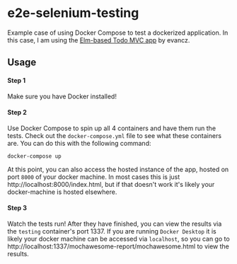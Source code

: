 # e2e-selenium-testing

Example case of using Docker Compose to test a dockerized application. In this case, I am using the [Elm-based Todo MVC app](https://github.com/evancz/elm-todomvc) by evancz. 

## Usage

#### Step 1

Make sure you have Docker installed!

#### Step 2

Use Docker Compose to spin up all 4 containers and have them run the tests. Check out the `docker-compose.yml` file to see what these containers are. You can do this with the following command:

```
docker-compose up
```

At this point, you can also access the hosted instance of the app, hosted on port `8000` of your docker machine. In most cases this is just http://localhost:8000/index.html, but if that doesn't work it's likely your docker-machine is hosted elsewhere.

#### Step 3

Watch the tests run! After they have finished, you can view the results via the `testing` container's port 1337. If you are running `Docker Desktop` it is likely your docker machine can be accessed via `localhost`, so you can go to http://localhost:1337/mochawesome-report/mochawesome.html to view the results.
